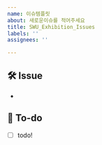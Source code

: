 ```yaml
---
name: 이슈템플릿
about: 새로운이슈를 적어주세요
title: SWU_Exhibition_Issues
labels: ''
assignees: ''

---
```


## 🛠 Issue
<!-- 이슈에 대해 간략하게 설명해주세요 -->
-
## 📝 To-do
<!-- 진행할 작업에 대해 적어주세요 -->
- [ ] todo!
